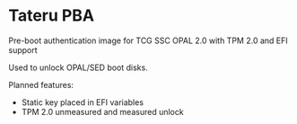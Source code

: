 # Tateru PBA
Pre-boot authentication image for TCG SSC OPAL 2.0 with TPM 2.0 and EFI support

Used to unlock OPAL/SED boot disks.

Planned features:

 * Static key placed in EFI variables
 * TPM 2.0 unmeasured and measured unlock
